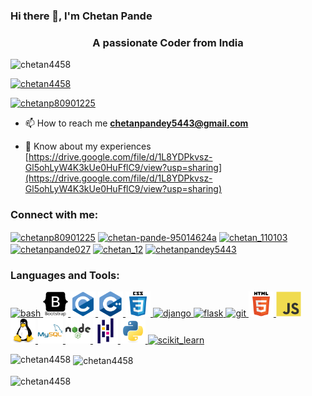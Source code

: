 ### Hi there 👋, I'm Chetan Pande

<h3 align="center">A passionate Coder from India</h3>

<p align="left"> <img src="https://komarev.com/ghpvc/?username=chetan4458&label=Profile%20views&color=0e75b6&style=flat" alt="chetan4458" /> </p>

<p align="left"> <a href="https://github.com/ryo-ma/github-profile-trophy"><img src="https://github-profile-trophy.vercel.app/?username=chetan4458" alt="chetan4458" /></a> </p>

<p align="left"> <a href="https://twitter.com/chetanp80901225" target="blank"><img src="https://img.shields.io/twitter/follow/chetanp80901225?logo=twitter&style=for-the-badge" alt="chetanp80901225" /></a> </p>

- 📫 How to reach me **chetanpandey5443@gmail.com**

- 📄 Know about my experiences [https://drive.google.com/file/d/1L8YDPkvsz-Gl5ohLyW4K3kUe0HuFflC9/view?usp=sharing](https://drive.google.com/file/d/1L8YDPkvsz-Gl5ohLyW4K3kUe0HuFflC9/view?usp=sharing)

<h3 align="left">Connect with me:</h3>
<p align="left">
<a href="https://twitter.com/chetanp80901225" target="blank"><img align="center" src="https://raw.githubusercontent.com/rahuldkjain/github-profile-readme-generator/master/src/images/icons/Social/twitter.svg" alt="chetanp80901225" height="30" width="40" /></a>
<a href="https://linkedin.com/in/chetan-pande-95014624a" target="blank"><img align="center" src="https://raw.githubusercontent.com/rahuldkjain/github-profile-readme-generator/master/src/images/icons/Social/linked-in-alt.svg" alt="chetan-pande-95014624a" height="30" width="40" /></a>
<a href="https://instagram.com/chetan_110103" target="blank"><img align="center" src="https://raw.githubusercontent.com/rahuldkjain/github-profile-readme-generator/master/src/images/icons/Social/instagram.svg" alt="chetan_110103" height="30" width="40" /></a>
<a href="https://www.codechef.com/users/chetanpande027" target="blank"><img align="center" src="https://cdn.jsdelivr.net/npm/simple-icons@3.1.0/icons/codechef.svg" alt="chetanpande027" height="30" width="40" /></a>
<a href="https://codeforces.com/profile/chetan_12" target="blank"><img align="center" src="https://raw.githubusercontent.com/rahuldkjain/github-profile-readme-generator/master/src/images/icons/Social/codeforces.svg" alt="chetan_12" height="30" width="40" /></a>
<a href="https://www.leetcode.com/chetanpandey5443" target="blank"><img align="center" src="https://raw.githubusercontent.com/rahuldkjain/github-profile-readme-generator/master/src/images/icons/Social/leet-code.svg" alt="chetanpandey5443" height="30" width="40" /></a>
</p>

<h3 align="left">Languages and Tools:</h3>
<p align="left"> <a href="https://www.gnu.org/software/bash/" target="_blank" rel="noreferrer"> <img src="https://www.vectorlogo.zone/logos/gnu_bash/gnu_bash-icon.svg" alt="bash" width="40" height="40"/> </a> <a href="https://getbootstrap.com" target="_blank" rel="noreferrer"> <img src="https://raw.githubusercontent.com/devicons/devicon/master/icons/bootstrap/bootstrap-plain-wordmark.svg" alt="bootstrap" width="40" height="40"/> </a> <a href="https://www.cprogramming.com/" target="_blank" rel="noreferrer"> <img src="https://raw.githubusercontent.com/devicons/devicon/master/icons/c/c-original.svg" alt="c" width="40" height="40"/> </a> <a href="https://www.w3schools.com/cpp/" target="_blank" rel="noreferrer"> <img src="https://raw.githubusercontent.com/devicons/devicon/master/icons/cplusplus/cplusplus-original.svg" alt="cplusplus" width="40" height="40"/> </a> <a href="https://www.w3schools.com/css/" target="_blank" rel="noreferrer"> <img src="https://raw.githubusercontent.com/devicons/devicon/master/icons/css3/css3-original-wordmark.svg" alt="css3" width="40" height="40"/> </a> <a href="https://www.djangoproject.com/" target="_blank" rel="noreferrer"> <img src="https://cdn.worldvectorlogo.com/logos/django.svg" alt="django" width="40" height="40"/> </a> <a href="https://flask.palletsprojects.com/" target="_blank" rel="noreferrer"> <img src="https://www.vectorlogo.zone/logos/pocoo_flask/pocoo_flask-icon.svg" alt="flask" width="40" height="40"/> </a> <a href="https://git-scm.com/" target="_blank" rel="noreferrer"> <img src="https://www.vectorlogo.zone/logos/git-scm/git-scm-icon.svg" alt="git" width="40" height="40"/> </a> <a href="https://www.w3.org/html/" target="_blank" rel="noreferrer"> <img src="https://raw.githubusercontent.com/devicons/devicon/master/icons/html5/html5-original-wordmark.svg" alt="html5" width="40" height="40"/> </a> <a href="https://developer.mozilla.org/en-US/docs/Web/JavaScript" target="_blank" rel="noreferrer"> <img src="https://raw.githubusercontent.com/devicons/devicon/master/icons/javascript/javascript-original.svg" alt="javascript" width="40" height="40"/> </a> <a href="https://www.linux.org/" target="_blank" rel="noreferrer"> <img src="https://raw.githubusercontent.com/devicons/devicon/master/icons/linux/linux-original.svg" alt="linux" width="40" height="40"/> </a> <a href="https://www.mysql.com/" target="_blank" rel="noreferrer"> <img src="https://raw.githubusercontent.com/devicons/devicon/master/icons/mysql/mysql-original-wordmark.svg" alt="mysql" width="40" height="40"/> </a> <a href="https://nodejs.org" target="_blank" rel="noreferrer"> <img src="https://raw.githubusercontent.com/devicons/devicon/master/icons/nodejs/nodejs-original-wordmark.svg" alt="nodejs" width="40" height="40"/> </a> <a href="https://pandas.pydata.org/" target="_blank" rel="noreferrer"> <img src="https://raw.githubusercontent.com/devicons/devicon/2ae2a900d2f041da66e950e4d48052658d850630/icons/pandas/pandas-original.svg" alt="pandas" width="40" height="40"/> </a> <a href="https://www.python.org" target="_blank" rel="noreferrer"> <img src="https://raw.githubusercontent.com/devicons/devicon/master/icons/python/python-original.svg" alt="python" width="40" height="40"/> </a> <a href="https://scikit-learn.org/" target="_blank" rel="noreferrer"> <img src="https://upload.wikimedia.org/wikipedia/commons/0/05/Scikit_learn_logo_small.svg" alt="scikit_learn" width="40" height="40"/> </a> </p>

<p><img align="left" src="https://github-readme-stats.vercel.app/api/top-langs?username=chetan4458&show_icons=true&locale=en&layout=compact" alt="chetan4458" /></p>

<p>&nbsp;<img align="center" src="https://github-readme-stats.vercel.app/api?username=chetan4458&show_icons=true&locale=en" alt="chetan4458" /></p>

<p><img align="center" src="https://github-readme-streak-stats.herokuapp.com/?user=chetan4458&" alt="chetan4458" /></p>
